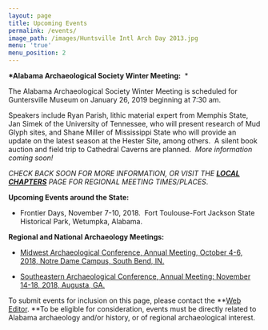 ```yaml
---
layout: page
title: Upcoming Events
permalink: /events/
image_path: /images/Huntsville Intl Arch Day 2013.jpg
menu: 'true'
menu_position: 2
---
```


**\*Alabama Archaeological Society Winter Meeting:**&nbsp; \*

The Alabama Archaeological Society Winter Meeting is scheduled for Guntersville Museum on January 26, 2019 beginning at 7:30 am.

Speakers include Ryan Parish, lithic material expert from Memphis State, Jan Simek of the University of Tennessee, who will present research of Mud Glyph sites, and Shane Miller of Mississippi State who will provide an update on the latest season at the Hester Site, among others.&nbsp; A silent book auction and field trip to Cathedral Caverns are planned.&nbsp; *More information coming soon!*

*CHECK BACK SOON FOR MORE INFORMATION, OR VISIT THE [**LOCAL CHAPTERS**](https://alabamaarchaeology.org/local-chapters/) PAGE FOR REGIONAL MEETING TIMES/PLACES*.

**Upcoming Events around the State:**

* Frontier Days, November 7-10, 2018.&nbsp; Fort Toulouse-Fort Jackson State Historical Park, Wetumpka, Alabama.

**Regional and National Archaeology Meetings:**

* [Midwest Archaeological Conference, Annual Meeting, October 4-6, 2018, Notre Dame Campus, South Bend, IN.](http://www.midwestarchaeology.org/2018-NotreDame-Indiana)

* [Southeastern Archaeological Conference, Annual Meeting: November 14-18, 2018, Augusta, GA.](https://www.southeasternarchaeology.org/)

To submit events for inclusion on this page, please contact the **[Web Editor](javascript:void(location.href='mailto:'+String.fromCharCode(115,105,112,101,115,46,101,114,105,99,64,103,109,97,105,108,46,99,111,109))).&nbsp;**To be eligible for consideration, events must be directly related to Alabama archaeology and/or history, or of regional archaeological interest.